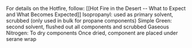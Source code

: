 For details on the Hotfire, follow: [[Hot Fire in the Desert -- What to Expect and What Becomes Expected]]
Isopropanyl: used as primary solvent, scrubbed (only used in bulk for propane components)
Simple Green: second solvent, flushed out all components and scrubbed
Gaseous Nitrogen: To dry components
Once dried, component are placed under serane wrap